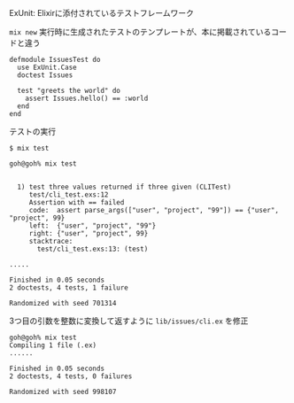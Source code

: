 ExUnit: Elixirに添付されているテストフレームワーク

`mix new` 実行時に生成されたテストのテンプレートが、本に掲載されているコードと違う

```
defmodule IssuesTest do
  use ExUnit.Case
  doctest Issues

  test "greets the world" do
    assert Issues.hello() == :world
  end
end
```

テストの実行

```
$ mix test
```

```
goh@goh% mix test


  1) test three values returned if three given (CLITest)
     test/cli_test.exs:12
     Assertion with == failed
     code:  assert parse_args(["user", "project", "99"]) == {"user", "project", 99}
     left:  {"user", "project", "99"}
     right: {"user", "project", 99}
     stacktrace:
       test/cli_test.exs:13: (test)

.....

Finished in 0.05 seconds
2 doctests, 4 tests, 1 failure

Randomized with seed 701314
```

3つ目の引数を整数に変換して返すように `lib/issues/cli.ex` を修正

```
goh@goh% mix test
Compiling 1 file (.ex)
......

Finished in 0.05 seconds
2 doctests, 4 tests, 0 failures

Randomized with seed 998107
```


